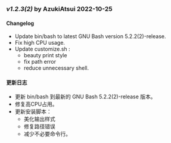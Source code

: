 ### _v1.2.3(2)_  by   AzukiAtsui   2022-10-25
#### Changelog
- Update bin/bash to latest GNU Bash version 5.2.2(2)-release.
- Fix high CPU usage.
- Update customize.sh :
	* beauty print style
	* fix path error
	* reduce unnecessary shell.

#### 更新日志
- 更新 bin/bash 到最新的 GNU Bash 5.2.2(2)-release 版本。
- 修复高CPU占用。
- 更新安装脚本：
	* 美化输出样式
	* 修复路径错误
	* 减少不必要命令行。
